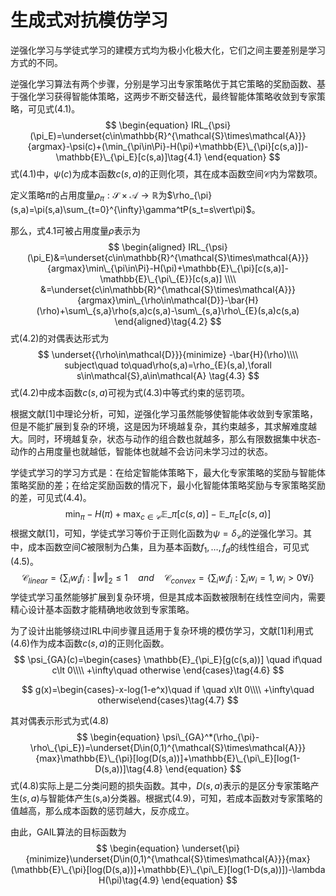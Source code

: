 # 生成式对抗模仿学习

逆强化学习与学徒式学习的建模方式均为极小化极大化，它们之间主要差别是学习方式的不同。

逆强化学习算法有两个步骤，分别是学习出专家策略优于其它策略的奖励函数、基于强化学习获得智能体策略，这两步不断交替迭代，最终智能体策略收敛到专家策略，可见式(4.1)。
$$
\begin{equation}
IRL_{\psi}(\pi_E)=\underset{c\in\mathbb{R}^{\mathcal{S}\times\mathcal{A}}}{argmax}-\psi(c)+(\min_{\pi\in\Pi}-H(\pi)+\mathbb{E}\_{\pi}[c(s,a)])-\mathbb{E}\_{\pi_E}[c(s,a)]\tag{4.1}
\end{equation}
$$
式(4.1)中，$\psi(c)$为成本函数$c(s,a)$的正则化项，其在成本函数空间$\mathcal{C}$内为常数项。

定义策略$\pi$的占用度量$\rho_{\pi}:\mathcal{S}\times\mathcal{A}\to\mathbb{R}$为$\rho_{\pi}(s,a)=\pi(s,a)\sum_{t=0}^{\infty}\gamma^tP(s_t=s\vert\pi)$。

那么，式4.1可被占用度量$\rho$表示为
$$
\begin{aligned}
IRL_{\psi}(\pi_E)&=\underset{c\in\mathbb{R}^{\mathcal{S}\times\mathcal{A}}}{argmax}\min\_{\pi\in\Pi}-H(\pi)+\mathbb{E}\_{\pi}[c(s,a)]-\mathbb{E}\_{\pi\_{E}}[c(s,a)] \\\\
&=\underset{c\in\mathbb{R}^{\mathcal{S}\times\mathcal{A}}}{argmax}\min\_{\rho\in\mathcal{D}}-\bar{H}(\rho)+\sum\_{s,a}\rho(s,a)c(s,a)-\sum\_{s,a}\rho\_{E}(s,a)c(s,a)
\end{aligned}\tag{4.2}
$$
式(4.2)的对偶表达形式为
$$
\underset{{\rho\in\mathcal{D}}}{minimize} -\bar{H}(\rho)\\\\
subject\quad to\quad\rho(s,a)=\rho_{E}(s,a),\forall s\in\mathcal{S},a\in\mathcal{A} \tag{4.3}
$$
式(4.2)中成本函数$c(s,a)$可视为式(4.3)中等式约束的惩罚项。

根据文献[1]中理论分析，可知，逆强化学习虽然能够使智能体收敛到专家策略，但是不能扩展到复杂的环境，这是因为环境越复杂，其约束越多，其求解难度越大。同时，环境越复杂，状态与动作的组合数也就越多，那么有限数据集中状态-动作的占用度量也就越低，智能体也就越不会访问未学习过的状态。

学徒式学习的学习方式是：在给定智能体策略下，最大化专家策略的奖励与智能体策略奖励的差；在给定奖励函数的情况下，最小化智能体策略奖励与专家策略奖励的差，可见式(4.4)。
$$
\begin{equation}
\min_{\pi} -H(\pi)+\max_{c\in\mathcal{C}}\mathbb{E}\_{\pi}[c(s,a)]-\mathbb{E}\_{\pi_E}[c(s,a)]\tag{4.4}
\end{equation}
$$
根据文献[1]，可知，学徒式学习等价于正则化函数为$\psi=\delta_{\mathcal{C}}$的逆强化学习。其中，成本函数空间$C$被限制为凸集，且为基本函数$f_1,\dots,f_d$的线性组合，可见式(4.5)。
$$
\mathcal{C}_{linear}=\{\sum_i w_if_i : \Vert w\Vert_2\le 1\quad and\quad \mathcal{C}_{convex}=\{\sum_i w_if_i:\sum_iw_i=1,w_i\gt0 \forall i\}\tag{4.5}
$$
学徒式学习虽然能够扩展到复杂环境，但是其成本函数被限制在线性空间内，需要精心设计基本函数才能精确地收敛到专家策略。

为了设计出能够绕过IRL中间步骤且适用于复杂环境的模仿学习，文献[1]利用式(4.6)作为成本函数$c(s,a)$的正则化函数。
$$
\psi_{GA}(c)=\begin{cases}
\mathbb{E}_{\pi_E}[g(c(s,a))] \quad if\quad c\lt 0\\\\
+\infty\quad otherwise
\end{cases}\tag{4.6}
$$

$$
g(x)=\begin{cases}-x-log(1-e^x)\quad if \quad x\lt 0\\\\ +\infty\quad otherwise\end{cases}\tag{4.7}
$$

其对偶表示形式为式(4.8)
$$
\begin{equation}
\psi\_{GA}^*(\rho_{\pi}-\rho\_{\pi_E})=\underset{D\in(0,1)^{\mathcal{S}\times\mathcal{A}}}{max}\mathbb{E}\_{\pi}[log(D(s,a))]+\mathbb{E}\_{\pi\_E}[log(1-D(s,a))]\tag{4.8}
\end{equation}
$$
式(4.8)实际上是二分类问题的损失函数。其中，$D(s,a)$表示的是区分专家策略产生$(s,a)$与智能体产生(s,a)分类器。根据式(4.9)，可知，若成本函数对专家策略的值越高，那么成本函数的惩罚越大，反亦成立。

由此，GAIL算法的目标函数为
$$
\begin{equation}
\underset{\pi}{minimize}\underset{D\in(0,1)^{\mathcal{S}\times\mathcal{A}}}{max}(\mathbb{E}\_{\pi}[log(D(s,a))]+\mathbb{E}\_{\pi\_E}[log(1-D(s,a))])-\lambda H(\pi)\tag{4.9}
\end{equation}
$$

